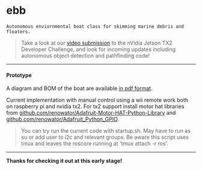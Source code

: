 # ebb
```
Autonomous enviornmental boat class for skimming marine debris and floaters. 
```
> Take a look at our [video submission](https://www.youtube.com/watch?v=1hm2KFQpkuc&feature=youtu.be "EBB Jetson Devel Challenge") to the nVidia Jetson TX2 Developer Challenge, and look for incoming updates including autonomous object detection and pathfinding code!

---
#### Prototype
A diagram and BOM of the boat are available [in pdf format](https://goo.gl/9HjLTM). 

Current implementation with manual control using a wii remote work both on raspberry pi and nvidia tx2.  For tx2 support install motor hat libraries from [github.com/renowator/Adafruit-Motor-HAT-Python-Library](https://github.com/renowator/Adafruit-Motor-HAT-Python-Library) and [github.com/renowator/Adafruit_Python_GPIO](https://github.com/renowator/Adafruit_Python_GPIO).

> You can try run the current code with startup.sh. May have to run as su or add user to i2c and relevant groups.
Be aware this script uses tmux and leaves the roscore running at 'tmux attach -r ros'.
---

**Thanks for checking it out at this early stage!**




